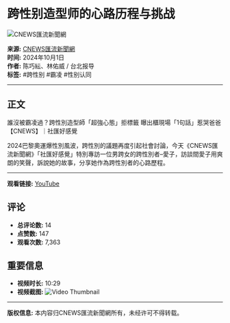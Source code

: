 # 跨性别造型师的心路历程与挑战

![CNEWS匯流新聞網](https://i.ytimg.com/an/ciBAhIME9MQEmGbBPnh44g/featured_channel.jpg?v=609651b4)

**来源:** [CNEWS匯流新聞網](https://www.youtube.com/channel/UCciBAhIME9MQEmGbBPnh44g)  
**时间:** 2024年10月1日  
**作者:** 陈巧紜、林佑威 / 台北报导  
**标签:** #跨性别 #霸凌 #性别认同  

---

## 正文

誰沒被霸凌過？跨性別造型師「超強心態」拒標籤 曝出櫃現場「1句話」惹哭爸爸【CNEWS】｜社匯好感覺

2024巴黎奧運爆性別風波，跨性別的議題再度引起社會討論，今天《CNEWS匯流新聞網》「社匯好感覺」特別專訪一位男跨女的跨性別者–愛子，訪談間愛子用爽朗的笑聲，訴說她的故事，分享她作為跨性別者的心路歷程。 

---

**观看链接:** [YouTube](https://www.youtube.com/watch?v=GIB0thtAcaw)

## 评论
- **总评论数:** 14
- **点赞数:** 147
- **观看次数:** 7,363

## 重要信息
- **视频时长:** 10:29
- **视频截图:** ![Video Thumbnail](https://i.ytimg.com/vi/GIB0thtAcaw/hqdefault.jpg?sqp=-oaymwEmCKgBEF5IWvKriqkDGQgBFQAAiEIYAdgBAeIBCggYEAIYBjgBQAE=&rs=AOn4CLBclZKXmeuqDy0g0DgkzIKCcFoYjA)

---

**版权信息:** 本内容归CNEWS匯流新聞網所有，未经许可不得转载。